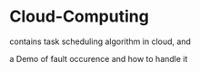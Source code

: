 # Cloud-Computing
contains task scheduling algorithm in cloud, and

a Demo of fault occurence and how to handle it

